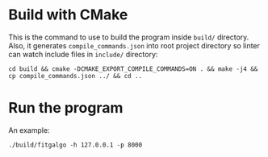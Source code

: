 # Build with CMake
This is the command to use to build the program inside `build/` directory. Also, it generates `compile_commands.json` into root project directory so linter can watch include files in `include/` directory:

```shell
cd build && cmake -DCMAKE_EXPORT_COMPILE_COMMANDS=ON . && make -j4 && cp compile_commands.json ../ && cd ..
```

# Run the program
An example:

```shell
./build/fitgalgo -h 127.0.0.1 -p 8000
```
